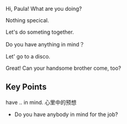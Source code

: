 Hi, Paula! What are you doing?

Nothing specical.

Let's do someting together.

Do you have anything in mind？

Let' go to a disco.

Great! Can your handsome brother come, too?

## Key Points
have .. in mind. 心里中的预想
- Do you have anybody in mind for the job?
